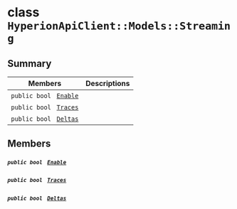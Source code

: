 # class `HyperionApiClient::Models::Streaming` 

## Summary

 Members                                | Descriptions                                
----------------------------------------|---------------------------------------------
`public bool ` [`Enable`](#class_hyperion_api_client_1_1_models_1_1_streaming_1a3348c072797d519fa8f99e521ab65a69) | 
`public bool ` [`Traces`](#class_hyperion_api_client_1_1_models_1_1_streaming_1a7a355a9733381cf2fb760ca2d9e36768) | 
`public bool ` [`Deltas`](#class_hyperion_api_client_1_1_models_1_1_streaming_1a15b467a84bf25983a75bee8b28d1e05f) | 

## Members

##### `public bool ` [`Enable`](#class_hyperion_api_client_1_1_models_1_1_streaming_1a3348c072797d519fa8f99e521ab65a69) 

##### `public bool ` [`Traces`](#class_hyperion_api_client_1_1_models_1_1_streaming_1a7a355a9733381cf2fb760ca2d9e36768) 

##### `public bool ` [`Deltas`](#class_hyperion_api_client_1_1_models_1_1_streaming_1a15b467a84bf25983a75bee8b28d1e05f) 

